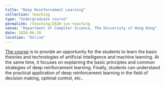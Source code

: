 ```yaml
---
title: "Deep Reinforcement Learning"
collection: teaching
type: "Undergraduate course"
permalink: /teaching/2020-jun-teaching
venue: "Department of Computer Science, The University of Hong Kong"
date: 2020-06-20
location: "Online"
---
```


[The course](https://h5.clewm.net/?url=h.qr61.cn%2FowzFKN%2FqouIgFm&hasredirect=1&from=singlemessage&isappinstalled=0) is to provide an opportunity for the students to learn the basic theories and technologies of artificial intelligence and machine learning. At the same time, it focuses on explaining the basic principles and common strategies of deep reinforcement learning. Finally, students can understand the practical application of deep reinforcement learning in the field of decision making, optimal control, etc..
